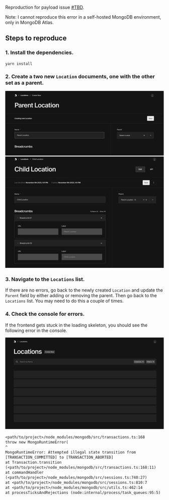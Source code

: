 Reproduction for payload issue [#TBD]().

Note: I cannot reproduce this error in a self-hosted MongoDB environment, only in MongoDB Atlas.

## Steps to reproduce

### 1. Install the dependencies.

```
yarn install
```

### 2. Create a two new `Location` documents, one with the other set as a parent.

<img alt="hovering over CollectionConfig shows it is not using the generated types" src="./images/create_new_location.png" width="700">

<img alt="hovering over CollectionConfig shows it is not using the generated types" src="./images/child_location.png" width="700">

### 3. Navigate to the `Locations` list.

If there are no errors, go back to the newly created `Location` and update the `Parent` field by either adding or removing the parent. Then go back to the `Locations` list. You may need to do this a couple of times.

### 4. Check the console for errors.

If the frontend gets stuck in the loading skeleton, you should see the following error in the console.

<img alt="hovering over CollectionConfig shows it is not using the generated types" src="./images/loading_skeleton.png" width="700">

```
<path/to/project>/node_modules/mongodb/src/transactions.ts:168
throw new MongoRuntimeError(
^
MongoRuntimeError: Attempted illegal state transition from [TRANSACTION_COMMITTED] to [TRANSACTION_ABORTED]
at Transaction.transition (<path/to/project>/node_modules/mongodb/src/transactions.ts:168:11)
at commandHandler (<path/to/project>/node_modules/mongodb/src/sessions.ts:740:27)
at <path/to/project>/node_modules/mongodb/src/sessions.ts:810:7
at <path/to/project>/node_modules/mongodb/src/utils.ts:462:14
at processTicksAndRejections (node:internal/process/task_queues:95:5)
```
